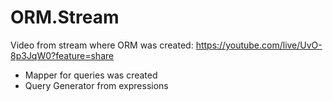 # ORM.Stream

Video from stream where ORM was created:
https://youtube.com/live/UvO-8p3JqW0?feature=share

- Mapper for queries was created
- Query Generator from expressions
